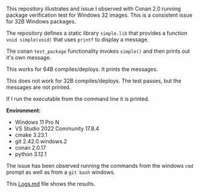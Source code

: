 This repository illustrates and issue I observed with Conan 2.0 running package verification test for Windows 32 images. This is a consistent issue for 32B Windows packages.

The repository defines a static library `simple.lib` that provides a function `void simple(void)` that uses `printf` to display a message.

The conan `test_package` functionality invokes `simple()` and then prints out it's own message.

This works for 64B compiles/deploys. It prints the messages.

This does not work for 32B compiles/deploys. The test passes, but the messages are not printed.

If I run the executable from the command line it is printed.

**Environment:**
* Windows 11 Pro N
* VS Studio 2022 Community 17.8.4
* cmake 3.23.1
* git 2.42.0.windows.2
* conan 2.0.17
* python 3.12.1

The issue has been observed running the commands from the windows `cmd` prompt as well as from a `git bash` windows.

This [Logs.md](./Logs.md) file shows the results.
